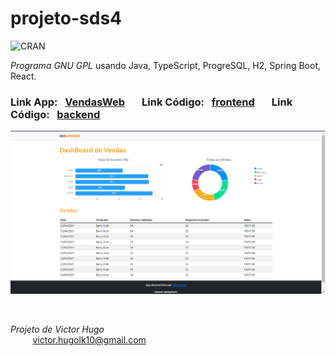 # projeto-sds4

![CRAN](https://img.shields.io/badge/%20LICENSE%20-GPL%203-blue.svg?style=for-the-badge)

*Programa GNU GPL* usando Java, TypeScript, ProgreSQL, H2, Spring Boot, React.  

### Link App: &nbsp; [VendasWeb](https://dsvendas-victorhugo.netlify.app/) &nbsp;  &nbsp;  &nbsp; Link Código: &nbsp; [frontend](https://github.com/victorhugo9/projeto-sds4/tree/main/frontend) &nbsp;  &nbsp;  &nbsp; Link Código: &nbsp; [backend](https://github.com/victorhugo9/projeto-sds4/tree/main/backend)

![TelaInicial](img/frontend.png)

<br/>

*Projeto de Victor Hugo*
<br/>
&nbsp;&nbsp;&nbsp;&nbsp;&nbsp;&nbsp;&nbsp;&nbsp;&nbsp;[victor.hugolk10@gmail.com](mailto:victor.hugolk10@gmail.com)
